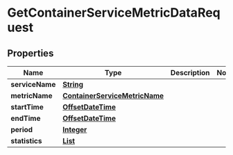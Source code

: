 

# GetContainerServiceMetricDataRequest


## Properties

| Name | Type | Description | Notes |
|------------ | ------------- | ------------- | -------------|
|**serviceName** | [**String**](String.md) |  |  |
|**metricName** | [**ContainerServiceMetricName**](ContainerServiceMetricName.md) |  |  |
|**startTime** | [**OffsetDateTime**](OffsetDateTime.md) |  |  |
|**endTime** | [**OffsetDateTime**](OffsetDateTime.md) |  |  |
|**period** | [**Integer**](Integer.md) |  |  |
|**statistics** | [**List**](List.md) |  |  |



